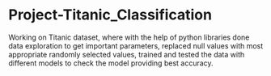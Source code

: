 # Project-Titanic_Classification
Working on Titanic dataset, where with the help of python libraries done data exploration to get important parameters, replaced null values with most appropriate randomly selected values, trained and tested the data with different models to check the model providing best accuracy.
